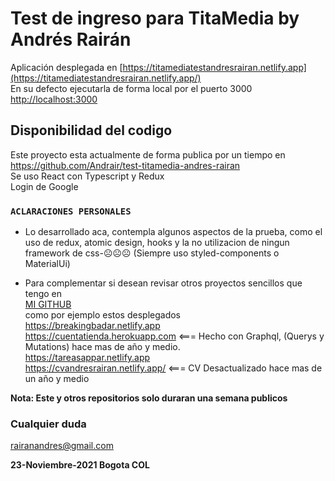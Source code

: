 # Test de ingreso para TitaMedia by Andrés Rairán

Aplicación desplegada en [https://titamediatestandresrairan.netlify.app](https://titamediatestandresrairan.netlify.app/) \
En su defecto ejecutarla de forma local por el puerto 3000 [http://localhost:3000](http://localhost:3000) 

## Disponibilidad del codigo

Este proyecto esta actualmente de forma publica por un tiempo en https://github.com/Andrair/test-titamedia-andres-rairan \
Se uso React con Typescript y Redux \
Login de Google

### `ACLARACIONES PERSONALES`

* Lo desarrollado aca, contempla algunos aspectos de la prueba, como el uso de redux, atomic design, hooks y la no utilizacion de ningun framework de css-☹☹☹ (Siempre uso styled-components o MaterialUi)

* Para complementar si desean revisar otros proyectos sencillos que tengo en \
[MI GITHUB](https://github.com/Andrair) \
como por ejemplo estos desplegados  \
https://breakingbadar.netlify.app \
https://cuentatienda.herokuapp.com  <=== Hecho con Graphql, (Querys y Mutations) hace mas de año y medio.  
https://tareasappar.netlify.app \
https://cvandresrairan.netlify.app/ <=== CV Desactualizado hace mas de un año y medio

**Nota: Este y otros repositorios solo duraran una semana publicos**


### Cualquier duda
rairanandres@gmail.com

**23-Noviembre-2021 Bogota COL**
